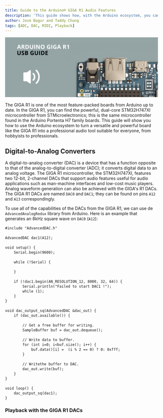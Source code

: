 ```yaml
---
title: Guide to the Arduino® GIGA R1 Audio Features
description: 'This guide shows how, with the Arduino ecosystem, you can turn your GIGA R1 board into a versatile, powerful, and professional audio tool.'
author: José Bagur and Taddy Chung
tags: [ADC, DAC, MIDI, Playback]
---
```


![The Arduino GIGA R1](assets/hero-banner.png)

The GIGA R1 is one of the most feature-packed boards from Arduino up to date. In the GIGA R1, you can find the powerful, dual-core STM32H747XI microcontroller from STMicroelectronics; this is the same microcontroller found in the Arduino Portenta H7 family boards. This guide will show you how to use the Arduino ecosystem to turn a versatile and powerful board like the GIGA R1 into a professional audio tool suitable for everyone, from hobbyists to professionals.

## Digital-to-Analog Converters 

A digital-to-analog converter (DAC) is a device that has a function opposite to that of the analog-to-digital converter (ADC); it converts digital data to an analog voltage. The GIGA R1 microcontroller, the STM32H747XI, features two 12-bit, 2-channel DACs that support audio features useful for audio applications such as man-machine interfaces and low-cost music players. Analog waveform generation can also be achieved with the GIGA's R1 DACs. The GIGA R1 DACs are named `DAC0` and `DAC1`; they can be found on pins `A12` and `A13` correspondingly.

To use all of the capabilities of the DACs from the GIGA R1, we can use de `AdvancedAnalogRedux` library from Arduino. Here is an example that generates an 8kHz square wave on `DAC0` (`A12`):

```arduino
#include "AdvancedDAC.h"

AdvancedDAC dac1(A12);

void setup() {
    Serial.begin(9600);

    while (!Serial) {

    }

    if (!dac1.begin(AN_RESOLUTION_12, 8000, 32, 64)) {
        Serial.println("Failed to start DAC1 !");
        while (1);
    }
}

void dac_output_sq(AdvancedDAC &dac_out) {
    if (dac_out.available()) {

        // Get a free buffer for writing.
        SampleBuffer buf = dac_out.dequeue();

        // Write data to buffer.
        for (int i=0; i<buf.size(); i++) {
            buf.data()[i] =  (i % 2 == 0) ? 0: 0xfff;
        }

        // Writethe buffer to DAC.
        dac_out.write(buf);
    }
}

void loop() {
    dac_output_sq(dac1);
}
```

### Playback with the GIGA R1 DACs